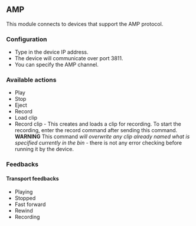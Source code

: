 ## AMP

This module connects to devices that support the AMP protocol.

### Configuration
* Type in the device IP address.
* The device will communicate over port 3811.
* You can specify the AMP channel.

### Available actions
* Play
* Stop
* Eject
* Record
* Load clip
* Record clip - This creates and loads a clip for recording. To start the recording, enter the record command after sending this command. **WARNING** This command *will overwrite any clip already named what is specified currently in the bin* - there is not any error checking before running it by the device.

### Feedbacks
#### Transport feedbacks
* Playing
* Stopped
* Fast forward
* Rewind
* Recording
